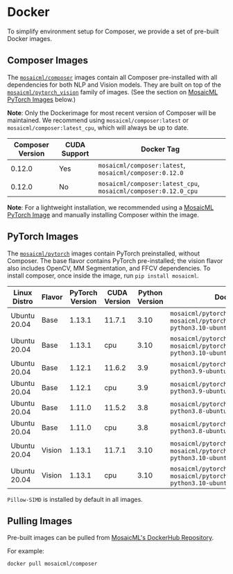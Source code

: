 # Docker

To simplify environment setup for Composer, we provide a set of pre-built Docker images.

## Composer Images

The [`mosaicml/composer`](https://hub.docker.com/r/mosaicml/composer) images contain all Composer pre-installed with
all dependencies for both NLP and Vision models. They are built on top of the
[`mosaicml/pytorch_vision`](https://hub.docker.com/r/mosaicml/pytorch_vision) family of images.
(See the section on [MosaicML PyTorch Images](#pytorch-images) below.)

**Note**: Only the Dockerimage for most recent version of Composer will be maintained. We recommend using
`mosaicml/composer:latest` or `mosaicml/composer:latest_cpu`, which will always be up to date.

<!-- BEGIN_COMPOSER_BUILD_MATRIX -->
| Composer Version   | CUDA Support   | Docker Tag                                                     |
|--------------------|----------------|----------------------------------------------------------------|
| 0.12.0             | Yes            | `mosaicml/composer:latest`, `mosaicml/composer:0.12.0`         |
| 0.12.0             | No             | `mosaicml/composer:latest_cpu`, `mosaicml/composer:0.12.0_cpu` |
<!-- END_COMPOSER_BUILD_MATRIX -->


**Note**: For a lightweight installation, we recommended using a [MosaicML PyTorch Image](#pytorch-images) and manually
installing Composer within the image.

## PyTorch Images

The [`mosaicml/pytorch`](https://hub.docker.com/r/mosaicml/pytorch) images contain PyTorch preinstalled, without Composer.
The base flavor contains PyTorch pre-installed; the vision flavor also includes OpenCV, MM Segmentation, and FFCV dependencies.
To install composer, once inside the image, run `pip install mosaicml`.

<!-- BEGIN_PYTORCH_BUILD_MATRIX -->
| Linux Distro   | Flavor   | PyTorch Version   | CUDA Version   | Python Version   | Docker Tags                                                                                       |
|----------------|----------|-------------------|----------------|------------------|---------------------------------------------------------------------------------------------------|
| Ubuntu 20.04   | Base     | 1.13.1            | 11.7.1         | 3.10             | `mosaicml/pytorch:latest`, `mosaicml/pytorch:1.13.1_cu117-python3.10-ubuntu20.04`                 |
| Ubuntu 20.04   | Base     | 1.13.1            | cpu            | 3.10             | `mosaicml/pytorch:latest_cpu`, `mosaicml/pytorch:1.13.1_cpu-python3.10-ubuntu20.04`               |
| Ubuntu 20.04   | Base     | 1.12.1            | 11.6.2         | 3.9              | `mosaicml/pytorch:1.12.1_cu116-python3.9-ubuntu20.04`                                             |
| Ubuntu 20.04   | Base     | 1.12.1            | cpu            | 3.9              | `mosaicml/pytorch:1.12.1_cpu-python3.9-ubuntu20.04`                                               |
| Ubuntu 20.04   | Base     | 1.11.0            | 11.5.2         | 3.8              | `mosaicml/pytorch:1.11.0_cu115-python3.8-ubuntu20.04`                                             |
| Ubuntu 20.04   | Base     | 1.11.0            | cpu            | 3.8              | `mosaicml/pytorch:1.11.0_cpu-python3.8-ubuntu20.04`                                               |
| Ubuntu 20.04   | Vision   | 1.13.1            | 11.7.1         | 3.10             | `mosaicml/pytorch_vision:latest`, `mosaicml/pytorch_vision:1.13.1_cu117-python3.10-ubuntu20.04`   |
| Ubuntu 20.04   | Vision   | 1.13.1            | cpu            | 3.10             | `mosaicml/pytorch_vision:latest_cpu`, `mosaicml/pytorch_vision:1.13.1_cpu-python3.10-ubuntu20.04` |
<!-- END_PYTORCH_BUILD_MATRIX -->

``Pillow-SIMD`` is installed by default in all images.

## Pulling Images

Pre-built images can be pulled from [MosaicML's DockerHub Repository](https://hub.docker.com/u/mosaicml).

For example:

<!--pytest.mark.skip-->
```bash
docker pull mosaicml/composer
```
